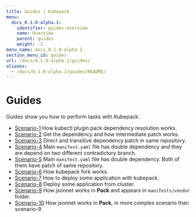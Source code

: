 ```yaml
---
title: Guides | Kubepack
menu:
  docs_0.1.0-alpha.1:
    identifier: guides-overview
    name: Overview
    parent: guides
    weight: -1
menu_name: docs_0.1.0-alpha.1
section_menu_id: guides
url: /docs/0.1.0-alpha.1/guides/
aliases:
  - /docs/0.1.0-alpha.1/guides/README/
---
```


# Guides

Guides show you how to perform tasks with Kubepack.

- [Scenario-1](/docs/0.1.0-alpha.1/guides/scenario-1) How kubectl plugin pack dependency resolution works.
- [Scenario-2](/docs/0.1.0-alpha.1/guides/scenario-2) Get the dependency and how intermediate patch works.
- [Scenario-3](/docs/0.1.0-alpha.1/guides/scenario-3) Direct and transitive dependency patch in same repository. 
- [Scenario-4](/docs/0.1.0-alpha.1/guides/scenario-4) Main `manifest.yaml` file has double dependency and they are depend on two different contradictory branch. 
- [Scenario-5](/docs/0.1.0-alpha.1/guides/scenario-5) Main `manifest.yaml` file has double dependency. Both of them have patch of same repository.
- [Scenario-6](/docs/0.1.0-alpha.1/guides/scenario-6) How kubepack fork works. 
- [Scenario-7](/docs/0.1.0-alpha.1/guides/scenario-7) How to deploy some application with kubepack.
- [Scenario-8](/docs/0.1.0-alpha.1/guides/scenario-8) Deploy some application from cluster.
- [Scenario-9](/docs/0.1.0-alpha.1/guides/scenario-9) How jsonnet works in **Pack** and appears in `manifests/vendor` folder.
- [Scenario-10](/docs/0.1.0-alpha.1/guides/scenario-10) How jsonnet works in **Pack**, in more complex scenario than scenario-9.
